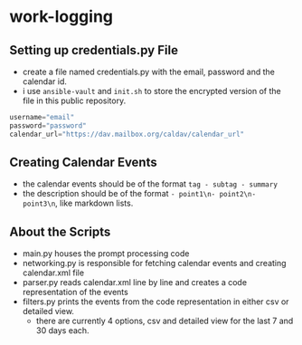 # work-logging

## Setting up credentials.py File
  + create a file named credentials.py with the email, password and the calendar id.
  + i use `ansible-vault` and `init.sh` to store the encrypted version of the file in this public repository.

```python
username="email"
password="password"
calendar_url="https://dav.mailbox.org/caldav/calendar_url"
```

## Creating Calendar Events
  + the calendar events should be of the format `tag - subtag - summary`
  + the description should be of the format `- point1\n- point2\n- point3\n`, like markdown lists.

## About the Scripts
  + main.py houses the prompt processing code
  + networking.py is responsible for fetching calendar events and creating calendar.xml file
  + parser.py reads calendar.xml line by line and creates a code representation of the events
  + filters.py prints the events from the code representation in either csv or detailed view.
    + there are currently 4 options, csv and detailed view for the last 7 and 30 days each.
